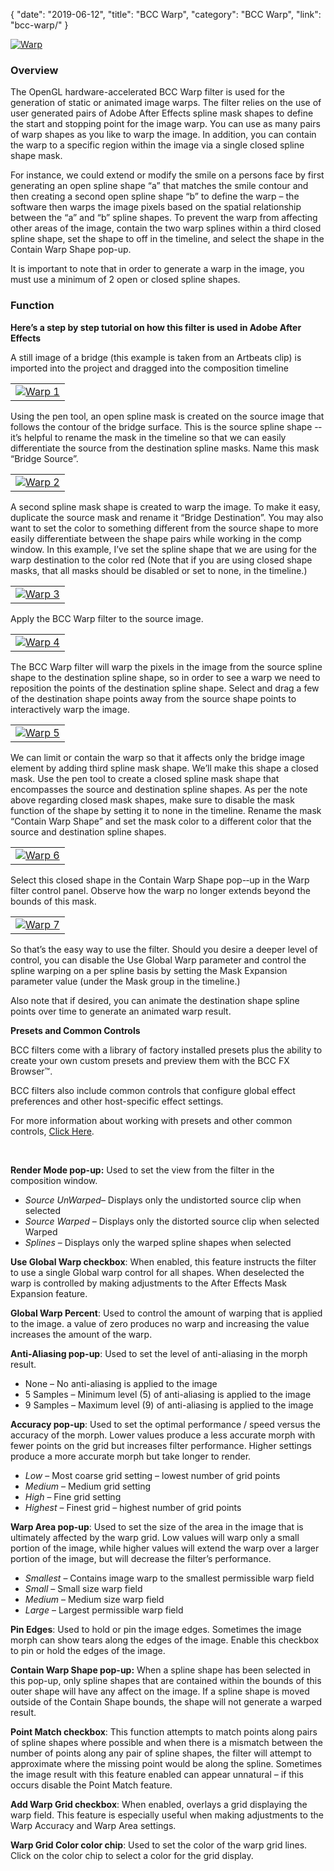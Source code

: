 {
"date": "2019-06-12",
"title": "BCC Warp",
"category": "BCC Warp",
"link": "bcc-warp/"
}

 [![Warp](https://borisfx-com-res.cloudinary.com/image/upload//documentation/continuum/uploads/2013/06/Warp.jpg)](https://borisfx-com-res.cloudinary.com/image/upload//documentation/continuum/uploads/2013/06/Warp.jpg)


### Overview


The OpenGL hardware-accelerated BCC Warp filter is used for the generation of static or animated image warps. The filter relies on the use of user generated pairs of Adobe After Effects spline mask shapes to define the start and stopping point for the image warp. You can use as many pairs of warp shapes as you like to warp the image. In addition, you can contain the warp to a specific region within the image via a single closed spline shape mask.


For instance, we could extend or modify the smile on a persons face by first generating an open spline shape “a” that matches the smile contour and then creating a second open spline shape “b” to define the warp – the software then warps the image pixels based on the spatial relationship between the “a” and “b” spline shapes. To prevent the warp from affecting other areas of the image, contain the two warp splines within a third closed spline shape, set the shape to off in the timeline, and select the shape in the Contain Warp Shape pop-up.


It is important to note that in order to generate a warp in the image, you must use a minimum of 2 open or closed spline shapes.


### Function


**Here’s a step by step tutorial on how this filter is used in Adobe After Effects**


A still image of a bridge (this example is taken from an Artbeats clip) is imported into the project and dragged into the composition timeline




|  |
| --- |
| [![Warp 1](https://borisfx-com-res.cloudinary.com/image/upload//documentation/continuum/uploads/2013/07/Warp-1.jpg)](https://borisfx-com-res.cloudinary.com/image/upload//documentation/continuum/uploads/2013/07/Warp-1.jpg) |


Using the pen tool, an open spline mask is created on the source image that follows the contour of the bridge surface. This is the source spline shape -­‐ it’s helpful to rename the mask in the timeline so that we can easily differentiate the source from the destination spline masks. Name this mask “Bridge Source”.




|  |
| --- |
| [![Warp 2](https://borisfx-com-res.cloudinary.com/image/upload//documentation/continuum/uploads/2013/07/Warp-2.jpg)](https://borisfx-com-res.cloudinary.com/image/upload//documentation/continuum/uploads/2013/07/Warp-2.jpg) |


A second spline mask shape is created to warp the image. To make it easy, duplicate the source mask and rename it “Bridge Destination”. You may also want to set the color to something different from the source shape to more easily differentiate between the shape pairs while working in the comp window. In this example, I’ve set the spline shape that we are using for the warp destination to the color red (Note that if you are using closed shape masks, that all masks should be disabled or set to none, in the timeline.)




|  |
| --- |
| [![Warp 3](https://borisfx-com-res.cloudinary.com/image/upload//documentation/continuum/uploads/2013/07/Warp-3.jpg)](https://borisfx-com-res.cloudinary.com/image/upload//documentation/continuum/uploads/2013/07/Warp-3.jpg) |


Apply the BCC Warp filter to the source image.




|  |
| --- |
| [![Warp 4](https://borisfx-com-res.cloudinary.com/image/upload//documentation/continuum/uploads/2013/07/Warp-4.jpg)](https://borisfx-com-res.cloudinary.com/image/upload//documentation/continuum/uploads/2013/07/Warp-4.jpg) |


The BCC Warp filter will warp the pixels in the image from the source spline shape to the destination spline shape, so in order to see a warp we need to reposition the points of the destination spline shape. Select and drag a few of the destination shape points away from the source shape points to interactively warp the image.




|  |
| --- |
| [![Warp 5](https://borisfx-com-res.cloudinary.com/image/upload//documentation/continuum/uploads/2013/07/Warp-5.jpg)](https://borisfx-com-res.cloudinary.com/image/upload//documentation/continuum/uploads/2013/07/Warp-5.jpg) |


We can limit or contain the warp so that it affects only the bridge image element by adding third spline mask shape. We’ll make this shape a closed mask. Use the pen tool to create a closed spline mask shape that encompasses the source and destination spline shapes. As per the note above regarding closed mask shapes, make sure to disable the mask function of the shape by setting it to none in the timeline. Rename the mask “Contain Warp Shape” and set the mask color to a different color that the source and destination spline shapes.




|  |
| --- |
| [![Warp 6](https://borisfx-com-res.cloudinary.com/image/upload//documentation/continuum/uploads/2013/07/Warp-6.jpg)](https://borisfx-com-res.cloudinary.com/image/upload//documentation/continuum/uploads/2013/07/Warp-6.jpg) |


Select this closed shape in the Contain Warp Shape pop-­‐up in the Warp filter control panel. Observe how the warp no longer extends beyond the bounds of this mask.




|  |
| --- |
| [![Warp 7](https://borisfx-com-res.cloudinary.com/image/upload//documentation/continuum/uploads/2013/07/Warp-7.jpg)](https://borisfx-com-res.cloudinary.com/image/upload//documentation/continuum/uploads/2013/07/Warp-7.jpg) |


So that’s the easy way to use the filter. Should you desire a deeper level of control, you can disable the Use Global Warp parameter and control the spline warping on a per spline basis by setting the Mask Expansion parameter value (under the Mask group in the timeline.)


Also note that if desired, you can animate the destination shape spline points over time to generate an animated warp result.


**Presets and Common Controls**


BCC filters come with a library of factory installed presets plus the ability to create your own custom presets and preview them with the BCC FX Browser™.


BCC filters also include common controls that configure global effect preferences and other host-specific effect settings.


For more information about working with presets and other common controls, [Click Here](/documentation/continuum/bcc-common-controls/).

 


**Render Mode pop-up:** Used to set the view from the filter in the composition window.


* *Source UnWarped*– Displays only the undistorted source clip when selected
* *Source Warped* – Displays only the distorted source clip when selected Warped
* *Splines* – Displays only the warped spline shapes when selected


**Use Global Warp checkbox**: When enabled, this feature instructs the filter to use a single Global warp control for all shapes. When deselected the warp is controlled by making adjustments to the After Effects Mask Expansion feature.


**Global Warp Percent**: Used to control the amount of warping that is applied to the image. a value of zero produces no warp and increasing the value increases the amount of the warp.


**Anti-­Aliasing pop-up**: Used to set the level of anti-aliasing in the morph result.


* None – No anti-aliasing is applied to the image
* 5 Samples – Minimum level (5) of anti-aliasing is applied to the image
* 9 Samples – Maximum level (9) of anti-aliasing is applied to the image


**Accuracy pop-up**: Used to set the optimal performance / speed versus the accuracy of the morph. Lower values produce a less accurate morph with fewer points on the grid but increases filter performance. Higher settings produce a more accurate morph but take longer to render.


* *Low* – Most coarse grid setting – lowest number of grid points
* *Medium* – Medium grid setting
* *High* – Fine grid setting
* *Highest* – Finest grid – highest number of grid points


**Warp Area pop-up**: Used to set the size of the area in the image that is ultimately affected by the warp grid. Low values will warp only a small portion of the image, while higher values will extend the warp over a larger portion of the image, but will decrease the filter’s performance.


* *Smallest* – Contains image warp to the smallest permissible warp field
* *Small* – Small size warp field
* *Medium* – Medium size warp field
* *Large* – Largest permissible warp field


**Pin Edges**: Used to hold or pin the image edges. Sometimes the image morph can show tears along the edges of the image. Enable this checkbox to pin or hold the edges of the image.


**Contain Warp Shape pop-up:** When a spline shape has been selected in this pop-up, only spline shapes that are contained within the bounds of this outer shape will have any affect on the image. If a spline shape is moved outside of the Contain Shape bounds, the shape will not generate a warped result.


**Point Match checkbox**: This function attempts to match points along pairs of spline shapes where possible and when there is a mismatch between the number of points along any pair of spline shapes, the filter will attempt to approximate where the missing point would be along the spline. Sometimes the image result with this feature enabled can appear unnatural – if this occurs disable the Point Match feature.


**Add Warp Grid checkbox**: When enabled, overlays a grid displaying the warp field. This feature is especially useful when making adjustments to the Warp Accuracy and Warp Area settings.


 **Warp Grid Color color chip**: Used to set the color of the warp grid lines. Click on the color chip to select a color for the grid display.


